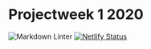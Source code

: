 # Projectweek 1 2020

![Markdown Linter](https://github.com/vives-devbit/projectweek-1-2020/workflows/Markdown%20Linter/badge.svg)
[![Netlify Status](https://api.netlify.com/api/v1/badges/86d03008-2d82-43c0-87a4-8996d8f22128/deploy-status)](https://app.netlify.com/sites/relaxed-hamilton-8b3d01/deploys)
